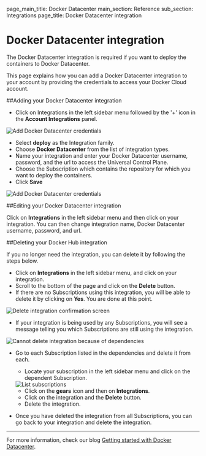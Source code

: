 page_main_title: Docker Datacenter
main_section: Reference
sub_section: Integrations
page_title: Docker Datacenter integration

# Docker Datacenter integration
The Docker Datacenter integration is required if you want to deploy the
containers to Docker Datacenter.

This page explains how you can add a Docker Datacenter integration to your
account by providing the credentials to access your Docker Cloud account.

##Adding your Docker Datacenter integration

- Click on Integrations in the left sidebar menu followed by the '+' icon in the **Account Integrations** panel.

<img src="../../images/reference/integrations/account-settings.png" alt="Add Docker Datacenter credentials">

- Select **deploy** as the Integration family.
- Choose **Docker Datacenter** from the list of integration types.
-  Name your integration and enter your Docker Datacenter username, password, and the url to access the Universal Control Plane.
-  Choose the Subscription which contains the repository for which you want to deploy the containers.
-  Click **Save**

<img src="../../images/reference/integrations/docker-datacenter-integration.png" alt="Add Docker Datacenter credentials">

##Editing your Docker Datacenter integration

Click on **Integrations** in the left sidebar menu and then click on your integration. You can then change integration name, Docker Datacenter username, password, and url.

##Deleting your Docker Hub integration

If you no longer need the integration, you can delete it by following the steps below.

- Click on **Integrations** in the left sidebar menu, and click on your integration.
- Scroll to the bottom of the page and click on the **Delete** button.
- If there are no Subscriptions using this integration, you will be able to delete it by clicking on **Yes**. You are done at this point.

<img src="../../images/reference/integrations/confirm-delete-integration.png" alt="Delete integration confirmation screen">

- If your integration is being used by any Subscriptions, you will see a message telling you which Subscriptions are still using the integration.

<img src="../../images/reference/integrations/cannot-delete-integration.png" alt="Cannot delete integration because of dependencies">

- Go to each Subscription listed in the dependencies and delete it from each.
    - Locate your subscription in the left sidebar menu and click on the dependent Subscription.

    <img src="../../images/reference/integrations/list-subscriptions.png" alt="List subscriptions">

    - Click on the **gears** icon and then on **Integrations**.
    - Click on the integration and the **Delete** button.
    - Delete the integration.
- Once you have deleted the integration from all Subscriptions, you can go back to your integration and delete the integration.

-----------

For more information, check our blog [Getting started with Docker Datacenter](http://blog.shippable.com/getting-started-with-docker-datacenter).
